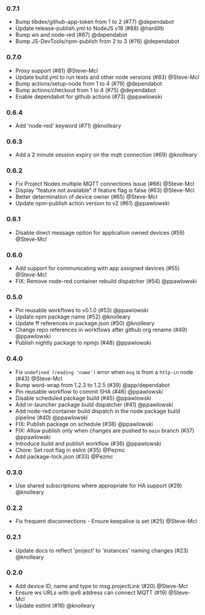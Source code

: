 ### 0.7.1
 - Bump tibdex/github-app-token from 1 to 2 (#77) @dependabot
 - Update release-publish.yml to NodeJS v18 (#88) @hardillb
 - Bump ws and node-red (#87) @dependabot
 - Bump JS-DevTools/npm-publish from 2 to 3 (#76) @dependabot

### 0.7.0
 - Proxy support (#81) @Steve-Mcl
 - Update build.yml to run tests and other node versions (#83) @Steve-Mcl
 - Bump actions/setup-node from 1 to 4 (#79) @dependabot
 - Bump actions/checkout from 1 to 4 (#75) @dependabot
 - Enable dependabot for github actions (#73) @ppawlowski

### 0.6.4

 - Add 'node-red' keyword (#71) @knolleary

### 0.6.3

 - Add a 2 minute session expiry on the mqtt connection (#69) @knolleary

### 0.6.2

 - Fix Project Nodes multiple MQTT connections issue (#66) @Steve-Mcl
 - Display "feature not available" if feature flag is false (#63) @Steve-Mcl
 - Better determination of device owner (#65) @Steve-Mcl
 - Update npm-publish action version to v2 (#61) @ppawlowski

### 0.6.1

 - Disable direct message option for application owned devices (#59) @Steve-Mcl
 
### 0.6.0

 - Add support for communicating with app assigned devices (#55) @Steve-Mcl
 - FIX: Remove node-red container rebuild dispatcher (#54) @ppawlowski

### 0.5.0

 - Pin reusable workflows to v0.1.0 (#53) @ppawlowski
 - Update npm package name (#52) @knolleary
 - Update ff references in package.json (#50) @knolleary
 - Change repo references in workflows after github org rename (#49) @ppawlowski
 - Publish nightly package to npmjs (#48) @ppawlowski

### 0.4.0

 - Fix `undefined (reading 'name')` error when `msg` is from a `http-in` node (#43) @Steve-Mcl
 - Bump word-wrap from 1.2.3 to 1.2.5 (#39) @app/dependabot
 - Pin reusable workflow to commit SHA (#46) @ppawlowski
 - Disable scheduled package build (#45) @ppawlowski
 - Add nr-launcher package build dispatcher (#41) @ppawlowski
 - Add node-red container build dispatch in the node package build pipeline (#40) @ppawlowski
 - FIX: Publish package on schedule (#38) @ppawlowski
 - FIX: Allow publish only when changes are pushed to `main` branch (#37) @ppawlowski
 - Introduce build and publish workflow (#36) @ppawlowski
 - Chore: Set root flag in eslint (#35) @Pezmc
 - Add package-lock.json (#33) @Pezmc

### 0.3.0

 - Use shared subscriptions where appropriate for HA support (#29) @knolleary

### 0.2.2

 - Fix frequent disconnections - Ensure keepalive is set (#25) @Steve-Mcl

### 0.2.1

- Update docs to reflect 'project' to 'instances' naming changes (#23) @knolleary

### 0.2.0

 - Add device ID, name and type to msg.projectLink (#20) @Steve-Mcl
 - Ensure ws URLs with ipv6 address can connect MQTT (#19) @Steve-Mcl
 - Update estlint (#16) @knolleary
